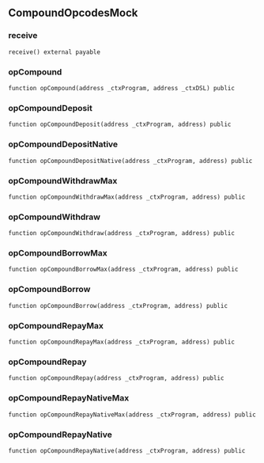 ## CompoundOpcodesMock

### receive

```solidity
receive() external payable
```

### opCompound

```solidity
function opCompound(address _ctxProgram, address _ctxDSL) public
```

### opCompoundDeposit

```solidity
function opCompoundDeposit(address _ctxProgram, address) public
```

### opCompoundDepositNative

```solidity
function opCompoundDepositNative(address _ctxProgram, address) public
```

### opCompoundWithdrawMax

```solidity
function opCompoundWithdrawMax(address _ctxProgram, address) public
```

### opCompoundWithdraw

```solidity
function opCompoundWithdraw(address _ctxProgram, address) public
```

### opCompoundBorrowMax

```solidity
function opCompoundBorrowMax(address _ctxProgram, address) public
```

### opCompoundBorrow

```solidity
function opCompoundBorrow(address _ctxProgram, address) public
```

### opCompoundRepayMax

```solidity
function opCompoundRepayMax(address _ctxProgram, address) public
```

### opCompoundRepay

```solidity
function opCompoundRepay(address _ctxProgram, address) public
```

### opCompoundRepayNativeMax

```solidity
function opCompoundRepayNativeMax(address _ctxProgram, address) public
```

### opCompoundRepayNative

```solidity
function opCompoundRepayNative(address _ctxProgram, address) public
```


